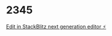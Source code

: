 # 2345

[Edit in StackBlitz next generation editor ⚡️](https://stackblitz.com/~/github.com/skillissue1001/2345)